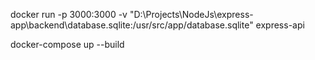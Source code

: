 

docker run -p 3000:3000 -v "D:\Projects\NodeJs\express-app\backend\database.sqlite:/usr/src/app/database.sqlite" express-api



docker-compose up --build
